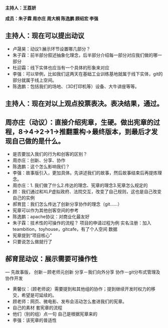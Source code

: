 **主持人：王荔妍**

**成员：朱子霖 周亦庄 周大桐 陈逸鹏 顾绍宏 李强**
## 主持人：现在可以提出动议
- 卢晟昊：动议1:展示环节设置哪几部分？
- 朱子霖：前半部分叙述抽象化理念，后半部分介绍每一部分对应我们做的哪一部分
- 杜迎霜：线下实体也应当有一个具体的形象来对应
- 李强：可以举例，比如我们这两天在基础工业训练基地就属于线下实体，git的部分就属于线上空间。
- 陈逸鹏：包括我们的场地、（3D打印机等）设备、大牛讲座等等。

## 主持人：现在对以上观点投票表决。表决结果，通过。

## 周亦庄（动议）：直接介绍宪章，生硬。做出宪章的过程，8->4->2->1->推翻重构->最终版本，到最后才发现自己做的是什么。
- 是否要加入我们的行为和创客的区别？
- 周亦庄：创新、分享、协作
- 陈逸鹏：这个怎么影响我们？
- 李强：故事版引入，更加具体。先讲述我们的故事，然后故事结束后再提炼理念。
- 周亦庄：1. 我们做了什么2.传达的理念、宪章的理念3.宪章怎么规定的
- 顾：我们通过和XLP虚拟政府、法院交互，改变了自己规则，这也是自己改变自己的实例
- 郝育昆：我们怎么传达了创新分享协作的理念（git……）
- 宪章可以作为其他创客空间的参考
- 陈逸鹏：apache协议：对商业化最友好
- 朱子霖：技术性的可操作的流程？
    项目的申请过程为例
    实名注册：加入teambition，toyhouse，gitcafe，有了个人空间
    数据
- 宪章提到“项目核心”
- 只要说怎么做就行了

## 郝育昆动议：展示需要可操作性
— 先故事版，
    创新－顾老师元创新
    分享－我们向外分享
    协作－git分布式管理及协作开发
- 黄馨仪：（顾老师说）需要提到和其他组的协作；提到继续开发时权力的移交，希望是可延续的。
- 顾老师：网页、微电影、发布会活动怎么套进我们的宪章。
- 自己的素材 套宪章的流程
- 他们（别的组）点一句 自己是根据宪章来的
- 李强：该宪章的普适性
